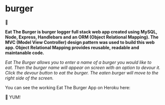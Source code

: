 # burger

:hamburger:

**Eat The Burger is burger logger full stack web app created using MySQL, Node, Express, Handlebars and an ORM (Object Relational Mapping). The MVC (Model View Controller) design pattern was used to build this web app. Object Relational Mapping provides reusable, readable and maintanable code.**

*Eat The Burger allows you to enter a name of a burger you would like to eat. Then the burger name will appear on screen with an option to devour it. Click the devour button to eat the burger. The eaten burger will move to the right side of the screen.*

You can see the working Eat The Burger App on Heroku here: 

:hamburger: YUM!


